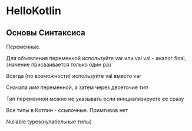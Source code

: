 # HelloKotlin

## Основы Синтаксиса

Переменные.

Для объявления переменной используйте var или val
  val - аналог final, значение присваивается только один раз  

Всегда (по возможности) используйте val вместо var  

Сначала *имя* переменной, а затем через двоеточие *тип*  

Тип переменной можно не указывать если инициализируете ее сразу

Все типы в Котлин - ссылочные. Примтивов нет

Nullable types(нулабельные типы)

